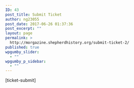```yaml
---
ID: 43
post_title: Submit Ticket
author: ng23055
post_date: 2017-06-26 01:37:36
post_excerpt: ""
layout: page
permalink: >
  http://morgazine.shepherdhistory.org/submit-ticket-2/
published: true
wpgumby_slider:
  - ""
wpgumby_p_sidebar:
  - ""
---
```

[ticket-submit]